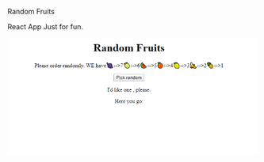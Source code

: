 Random Fruits

React App Just for fun.


![Random Fruits](pic/randomfruits.PNG?raw=true "random fruits")